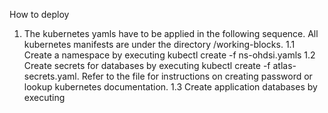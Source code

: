 How to deploy
1. The kubernetes yamls have to be applied in the following sequence. All kubernetes manifests are under the directory /working-blocks.
1.1 Create a namespace by executing kubectl create -f ns-ohdsi.yamls
1.2 Create secrets for databases by executing kubectl create -f atlas-secrets.yaml. Refer to the file for instructions on creating password or lookup kubernetes documentation.
1.3 Create application databases by executing 